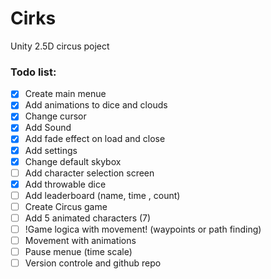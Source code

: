 # Cirks
Unity 2.5D circus poject

### Todo list:
- [x] Create main menue
- [x] Add animations to dice and clouds
- [x] Change cursor
- [x] Add Sound
- [X] Add fade effect on load and close
- [x] Add settings
- [x] Change default skybox
- [ ] Add character selection screen
- [X] Add throwable dice
- [ ] Add leaderboard (name, time , count)
- [ ] Create Circus game
- [ ] Add 5 animated characters (7)
- [ ] !Game logica with movement! (waypoints or path finding)
- [ ] Movement with animations
- [ ] Pause menue (time scale)
- [ ] Version controle and github repo

